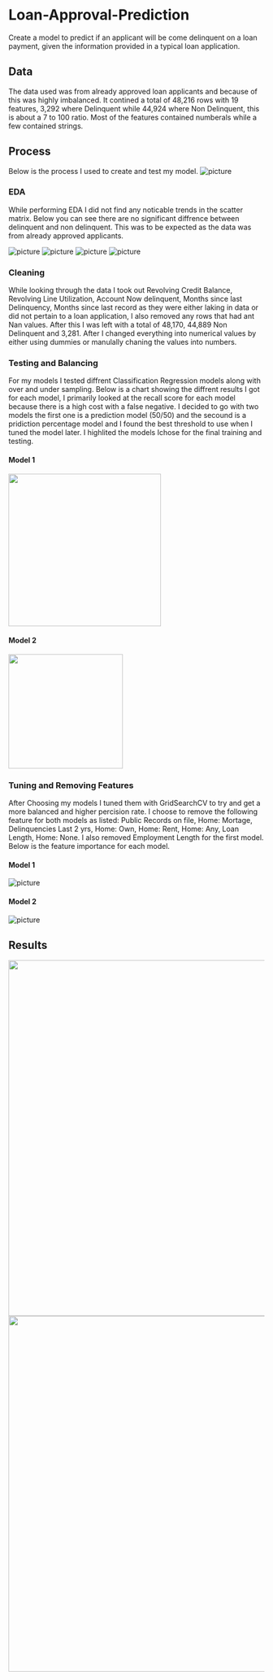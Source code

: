 # Loan-Approval-Prediction
Create a  model to predict if an applicant will be come delinquent on a loan payment, given the information provided in a typical loan application.

## Data
The data used was from already approved loan applicants and because of this was highly imbalanced. It contined a total of 48,216 rows with 19 features, 3,292 where Delinquent while 44,924 where Non Delinquent, this is about a 7 to 100 ratio. Most of the features contained numberals while a few contained strings. 

## Process
Below is the process I used to create and test my model. 
![picture](Model_plots/Process.png)
  
### EDA
While performing EDA I did not find any noticable trends in the scatter matrix. Below you can see there are no significant diffrence between delinquent and non delinquent. This was to be expected as the data was from already approved applicants. 

![picture](EDA_graphs/box1.png)
![picture](EDA_graphs/bow2.png)
![picture](EDA_graphs/bax3.png)
![picture](EDA_graphs/box4.png)

### Cleaning
While looking through the data I took out Revolving Credit Balance, Revolving Line Utilization, Account Now delinquent, Months since last Delinquency, Months since last record as they were either laking in data or did not pertain to a loan application, I also removed any rows that had ant Nan values. After this I was left with a total of 48,170, 44,889 Non Delinquent and 3,281. After I changed everything into numerical values by either using dummies or manulally chaning the values into numbers. 

### Testing and Balancing
For my models I tested diffrent Classification Regression models along with over and under sampling. Below is a chart showing the diffrent results I got for each model, I primarily looked at the recall score for each model because there is a high cost with a false negative. I decided to go with two models the first one is a prediction model (50/50) and the secound is a pridiction percentage model and I found the best threshold to use when I tuned the model later. I highlited the models Ichose for the final training and testing. 

#### Model 1
<img src="Model_plots/Table1.png" height="300">

#### Model 2
<img src="Model_plots/Table2.png" height="225">


### Tuning and Removing Features
After Choosing my models I tuned them with GridSearchCV to try and get a more balanced and higher percision rate. I choose to remove the following feature for both models as listed: Public Records on file, Home: Mortage, Delinquencies Last 2 yrs, Home: Own, Home: Rent, Home: Any, Loan Length, Home: None. I also removed Employment Length for the first model. Below is the feature importance for each model. 

#### Model 1
![picture](Model_plots/Feature_Importances_RFP.png)

#### Model 2
![picture](Model_plots/Feature_Importances_RF.png)

## Results
<img src="Model_plots/conf.png" width="700" height="700">
<img src = "Model_plots/prob_conf.png". width="700" height="700">

 
